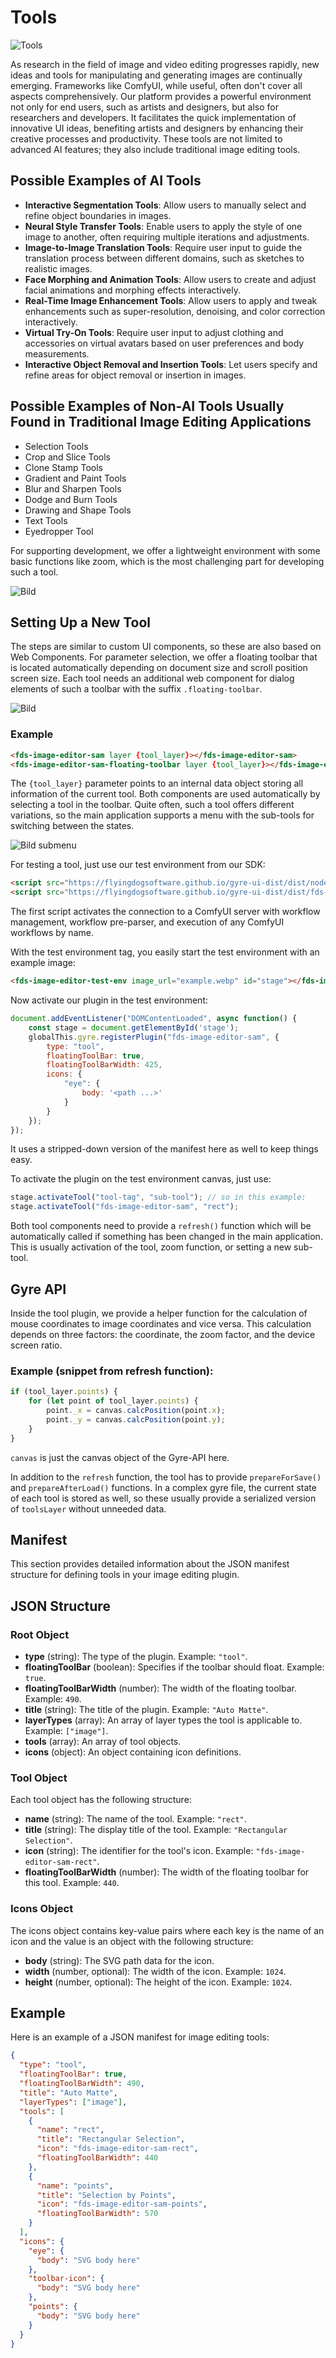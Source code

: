 # Tools
![Tools](../tools.png)

As research in the field of image and video editing progresses rapidly, new ideas and tools for manipulating and generating images are continually emerging. Frameworks like ComfyUI, while useful, often don't cover all aspects comprehensively. Our platform provides a powerful environment not only for end users, such as artists and designers, but also for researchers and developers. It facilitates the quick implementation of innovative UI ideas, benefiting artists and designers by enhancing their creative processes and productivity. These tools are not limited to advanced AI features; they also include traditional image editing tools.

## Possible Examples of AI Tools

- **Interactive Segmentation Tools**: Allow users to manually select and refine object boundaries in images.
- **Neural Style Transfer Tools**: Enable users to apply the style of one image to another, often requiring multiple iterations and adjustments.
- **Image-to-Image Translation Tools**: Require user input to guide the translation process between different domains, such as sketches to realistic images.
- **Face Morphing and Animation Tools**: Allow users to create and adjust facial animations and morphing effects interactively.
- **Real-Time Image Enhancement Tools**: Allow users to apply and tweak enhancements such as super-resolution, denoising, and color correction interactively.
- **Virtual Try-On Tools**: Require user input to adjust clothing and accessories on virtual avatars based on user preferences and body measurements.
- **Interactive Object Removal and Insertion Tools**: Let users specify and refine areas for object removal or insertion in images.

## Possible Examples of Non-AI Tools Usually Found in Traditional Image Editing Applications

- Selection Tools
- Crop and Slice Tools
- Clone Stamp Tools
- Gradient and Paint Tools
- Blur and Sharpen Tools
- Dodge and Burn Tools
- Drawing and Shape Tools
- Text Tools
- Eyedropper Tool

For supporting development, we offer a lightweight environment with some basic functions like zoom, which is the most challenging part for developing such a tool.

![Bild](#)

## Setting Up a New Tool

The steps are similar to custom UI components, so these are also based on Web Components. For parameter selection, we offer a floating toolbar that is located automatically depending on document size and scroll position screen size. Each tool needs an additional web component for dialog elements of such a toolbar with the suffix `.floating-toolbar`.

![Bild](#)

### Example

```html
<fds-image-editor-sam layer {tool_layer}></fds-image-editor-sam>
<fds-image-editor-sam-floating-toolbar layer {tool_layer}></fds-image-editor-sam-floating-toolbar>
```

The `{tool_layer}` parameter points to an internal data object storing all information of the current tool. Both components are used automatically by selecting a tool in the toolbar. Quite often, such a tool offers different variations, so the main application supports a menu with the sub-tools for switching between the states.

![Bild submenu](#)

For testing a tool, just use our test environment from our SDK:

```html
<script src="https://flyingdogsoftware.github.io/gyre-ui-dist/dist/node_modules/%40fds-components/fds-ai-image-editor/dist/fds-ai-image-editor.js?1"></script>
<script src="https://flyingdogsoftware.github.io/gyre-ui-dist/dist/fds-image-editor-canvas.js"></script>
```

The first script activates the connection to a ComfyUI server with workflow management, workflow pre-parser, and execution of any ComfyUI workflows by name.

With the test environment tag, you easily start the test environment with an example image:

```html
<fds-image-editor-test-env image_url="example.webp" id="stage"></fds-image-editor-test-env>
```

Now activate our plugin in the test environment:

```javascript
document.addEventListener("DOMContentLoaded", async function() {
    const stage = document.getElementById('stage');
    globalThis.gyre.registerPlugin("fds-image-editor-sam", {
        type: "tool",
        floatingToolBar: true,
        floatingToolBarWidth: 425,
        icons: {
            "eye": {
                body: '<path ...>'
            }
        }
    });
});
```

It uses a stripped-down version of the manifest here as well to keep things easy.

To activate the plugin on the test environment canvas, just use:

```javascript
stage.activateTool("tool-tag", "sub-tool"); // so in this example:
stage.activateTool("fds-image-editor-sam", "rect");
```

Both tool components need to provide a `refresh()` function which will be automatically called if something has been changed in the main application. This is usually activation of the tool, zoom function, or setting a new sub-tool.

## Gyre API

Inside the tool plugin, we provide a helper function for the calculation of mouse coordinates to image coordinates and vice versa. This calculation depends on three factors: the coordinate, the zoom factor, and the device screen ratio.

### Example (snippet from refresh function):

```javascript
if (tool_layer.points) {
    for (let point of tool_layer.points) {
        point._x = canvas.calcPosition(point.x);
        point._y = canvas.calcPosition(point.y);
    }
}
```

`canvas` is just the canvas object of the Gyre-API here.

In addition to the `refresh` function, the tool has to provide `prepareForSave()` and `prepareAfterLoad()` functions. In a complex gyre file, the current state of each tool is stored as well, so these usually provide a serialized version of `toolsLayer` without unneeded data.

## Manifest

This section provides detailed information about the JSON manifest structure for defining tools in your image editing plugin.

## JSON Structure

### Root Object

- **type** (string): The type of the plugin. Example: `"tool"`.
- **floatingToolBar** (boolean): Specifies if the toolbar should float. Example: `true`.
- **floatingToolBarWidth** (number): The width of the floating toolbar. Example: `490`.
- **title** (string): The title of the plugin. Example: `"Auto Matte"`.
- **layerTypes** (array): An array of layer types the tool is applicable to. Example: `["image"]`.
- **tools** (array): An array of tool objects.
- **icons** (object): An object containing icon definitions.

### Tool Object

Each tool object has the following structure:

- **name** (string): The name of the tool. Example: `"rect"`.
- **title** (string): The display title of the tool. Example: `"Rectangular Selection"`.
- **icon** (string): The identifier for the tool's icon. Example: `"fds-image-editor-sam-rect"`.
- **floatingToolBarWidth** (number): The width of the floating toolbar for this tool. Example: `440`.

### Icons Object

The icons object contains key-value pairs where each key is the name of an icon and the value is an object with the following structure:

- **body** (string): The SVG path data for the icon.
- **width** (number, optional): The width of the icon. Example: `1024`.
- **height** (number, optional): The height of the icon. Example: `1024`.

## Example

Here is an example of a JSON manifest for image editing tools:

```json
{
  "type": "tool",
  "floatingToolBar": true,
  "floatingToolBarWidth": 490,
  "title": "Auto Matte",
  "layerTypes": ["image"],
  "tools": [
    {
      "name": "rect",
      "title": "Rectangular Selection",
      "icon": "fds-image-editor-sam-rect",
      "floatingToolBarWidth": 440
    },
    {
      "name": "points",
      "title": "Selection by Points",
      "icon": "fds-image-editor-sam-points",
      "floatingToolBarWidth": 570
    }
  ],
  "icons": {
    "eye": {
      "body": "SVG body here"
    },
    "toolbar-icon": {
      "body": "SVG body here"
    },
    "points": {
      "body": "SVG body here"
    }
  }
}
```
